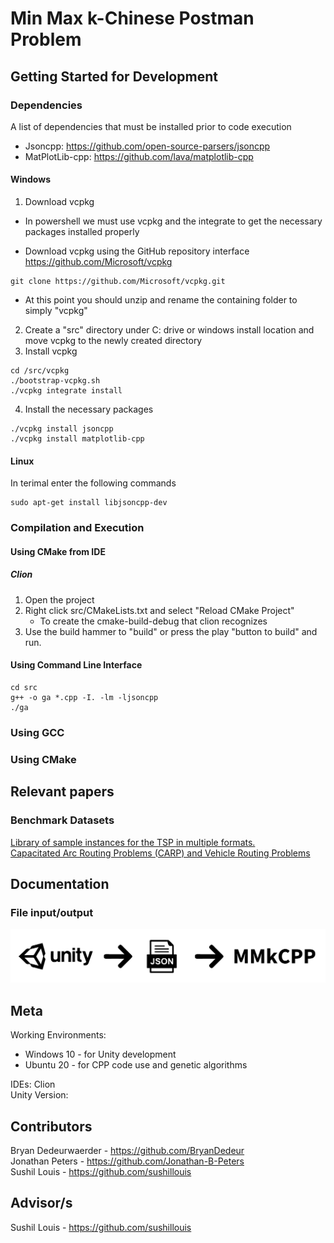 # Min Max k-Chinese Postman Problem

## Getting Started for Development

### Dependencies

A list of dependencies that must be installed prior to code execution
- Jsoncpp: https://github.com/open-source-parsers/jsoncpp
- MatPlotLib-cpp: https://github.com/lava/matplotlib-cpp

#### Windows

1. Download vcpkg
- In powershell we must use vcpkg and the integrate to get the necessary packages installed properly

- Download vcpkg using the GitHub repository interface https://github.com/Microsoft/vcpkg
```
git clone https://github.com/Microsoft/vcpkg.git
```
- At this point you should unzip and rename the containing folder to simply "vcpkg"

2. Create a "src" directory under C: drive or windows install location and move vcpkg to the newly created directory
3. Install vcpkg
```
cd /src/vcpkg
./bootstrap-vcpkg.sh
./vcpkg integrate install
```
4. Install the necessary packages
```
./vcpkg install jsoncpp
./vcpkg install matplotlib-cpp
```
#### Linux

In terimal enter the following commands
```
sudo apt-get install libjsoncpp-dev
```

### Compilation and Execution

#### Using CMake from IDE

##### Clion

1. Open the project
2. Right click src/CMakeLists.txt and select "Reload CMake Project"
   - To create the cmake-build-debug that clion recognizes
3. Use the build hammer to "build" or press the play "button to build" and run.

#### Using Command Line Interface

```
cd src
g++ -o ga *.cpp -I. -lm -ljsoncpp
./ga
``` 

### Using GCC



### Using CMake



## Relevant papers


### Benchmark Datasets
[Library of sample instances for the TSP in multiple formats.](http://comopt.ifi.uni-heidelberg.de/software/TSPLIB95/tsp/)  
[Capacitated Arc Routing Problems (CARP) and Vehicle Routing Problems](https://logistik.bwl.uni-mainz.de/forschung/benchmarks/)

## Documentation

### File input/output

![File IO](/img/file-io.png)

## Meta
Working Environments: 
  - Windows 10 - for Unity development  
  - Ubuntu 20 - for CPP code use and genetic algorithms  
 
IDEs: Clion  
Unity Version: 

## Contributors

Bryan Dedeurwaerder - https://github.com/BryanDedeur  
Jonathan Peters - https://github.com/Jonathan-B-Peters  
Sushil Louis - https://github.com/sushillouis

## Advisor/s

Sushil Louis - https://github.com/sushillouis
